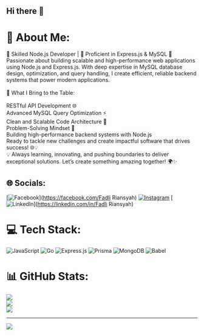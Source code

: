 ## Hi there 👋
# 💫 About Me:
🌟 Skilled Node.js Developer | 🚀 Proficient in Express.js & MySQL 💾<br>Passionate about building scalable and high-performance web applications using Node.js and Express.js. With deep expertise in MySQL database design, optimization, and query handling, I create efficient, reliable backend systems that power modern applications.<br><br>🔧 What I Bring to the Table:<br><br>RESTful API Development 🌐<br>Advanced MySQL Query Optimization ⚡<br>Clean and Scalable Code Architecture 📂<br>Problem-Solving Mindset 🧠<br>Building high-performance backend systems with Node.js <br>Ready to tackle new challenges and create impactful software that drives success! 🌐💡<br>💡 Always learning, innovating, and pushing boundaries to deliver exceptional solutions. Let’s create something amazing together! 🌍✨


## 🌐 Socials:
[![Facebook](https://img.shields.io/badge/Facebook-%231877F2.svg?logo=Facebook&logoColor=white)](https://facebook.com/Fadli Riansyah) [![Instagram](https://img.shields.io/badge/Instagram-%23E4405F.svg?logo=Instagram&logoColor=white)](https://instagram.com/Fadliasyp) [![LinkedIn](https://img.shields.io/badge/LinkedIn-%230077B5.svg?logo=linkedin&logoColor=white)](https://linkedin.com/in/Fadli Riansyah) 

# 💻 Tech Stack:
![JavaScript](https://img.shields.io/badge/javascript-%23323330.svg?style=for-the-badge&logo=javascript&logoColor=%23F7DF1E) ![Go](https://img.shields.io/badge/go-%2300ADD8.svg?style=for-the-badge&logo=go&logoColor=white) ![Express.js](https://img.shields.io/badge/express.js-%23404d59.svg?style=for-the-badge&logo=express&logoColor=%2361DAFB) ![Prisma](https://img.shields.io/badge/Prisma-3982CE?style=for-the-badge&logo=Prisma&logoColor=white) ![MongoDB](https://img.shields.io/badge/MongoDB-%234ea94b.svg?style=for-the-badge&logo=mongodb&logoColor=white) ![Babel](https://img.shields.io/badge/Babel-F9DC3e?style=for-the-badge&logo=babel&logoColor=black)
# 📊 GitHub Stats:
![](https://github-readme-stats.vercel.app/api?username=fadliasyp&theme=dark&hide_border=false&include_all_commits=false&count_private=false)<br/>
![](https://github-readme-streak-stats.herokuapp.com/?user=fadliasyp&theme=dark&hide_border=false)<br/>
![](https://github-readme-stats.vercel.app/api/top-langs/?username=fadliasyp&theme=dark&hide_border=false&include_all_commits=false&count_private=false&layout=compact)

---
[![](https://visitcount.itsvg.in/api?id=fadliasyp&icon=0&color=0)](https://visitcount.itsvg.in)

<!-- Proudly created with GPRM ( https://gprm.itsvg.in ) -->
